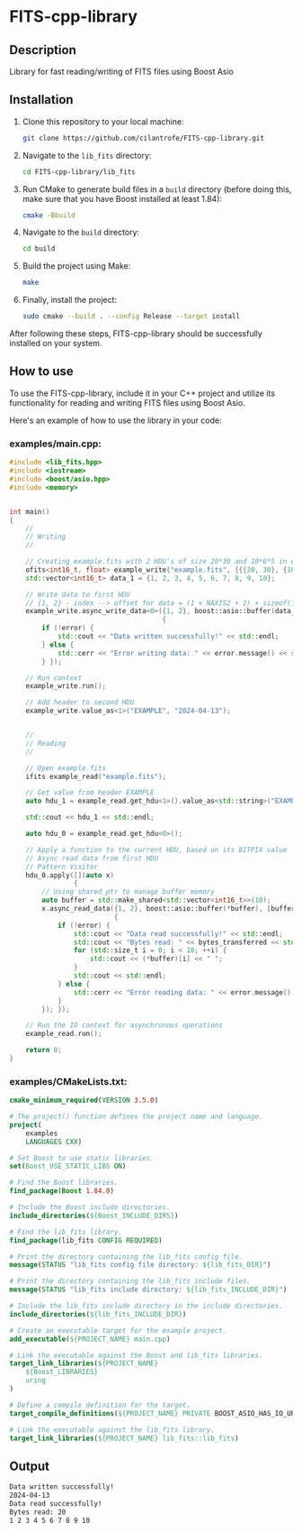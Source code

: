 # FITS-cpp-library

## Description

Library for fast reading/writing of FITS files using Boost Asio

## Installation

1. Clone this repository to your local machine:

    ```bash
    git clone https://github.com/cilantrofe/FITS-cpp-library.git
    ```

2. Navigate to the `lib_fits` directory:

    ```bash
    cd FITS-cpp-library/lib_fits
    ```

3. Run CMake to generate build files in a `build` directory (before doing this, make sure that you have Boost installed at least 1.84):

    ```bash
    cmake -Bbuild
    ```

4. Navigate to the `build` directory:

    ```bash
    cd build
    ```

5. Build the project using Make:

    ```bash
    make
    ```

6. Finally, install the project:

    ```bash
    sudo cmake --build . --config Release --target install
    ```

After following these steps, FITS-cpp-library should be successfully installed on your system.

## How to use

To use the FITS-cpp-library, include it in your C++ project and utilize its functionality for reading and writing FITS files using Boost Asio.

Here's an example of how to use the library in your code:

### examples/main.cpp:
```cpp
#include <lib_fits.hpp>
#include <iostream>
#include <boost/asio.hpp>
#include <memory>


int main()
{
    //
    // Writing
    //

    // Creating example.fits with 2 HDU's of size 20*30 and 10*6*5 in examples/build
    ofits<int16_t, float> example_write{"example.fits", {{{20, 30}, {10, 6, 5}}}};
    std::vector<int16_t> data_1 = {1, 2, 3, 4, 5, 6, 7, 8, 9, 10};

    // Write data to first HDU
    // {1, 2} - index --> offset for data = (1 × NAXIS2 + 2) × sizeof(int16_t) = 32 × 2 = 64 relative to current HDU in data block
    example_write.async_write_data<0>({1, 2}, boost::asio::buffer(data_1), [](const boost::system::error_code &error, std::size_t bytes_transferred)
                                      {
        if (!error) {
            std::cout << "Data written successfully!" << std::endl;
        } else {
            std::cerr << "Error writing data: " << error.message() << std::endl;
        } });

    // Run context
    example_write.run();

    // Add header to second HDU
    example_write.value_as<1>("EXAMPLE", "2024-04-13");


    //
    // Reading
    //

    // Open example.fits
    ifits example_read("example.fits");

    // Get value from header EXAMPLE
    auto hdu_1 = example_read.get_hdu<1>().value_as<std::string>("EXAMPLE");

    std::cout << hdu_1 << std::endl;

    auto hdu_0 = example_read.get_hdu<0>();

    // Apply a function to the current HDU, based on its BITPIX value
    // Async read data from first HDU
    // Pattern Visitor
    hdu_0.apply([](auto x)
                {
        // Using shared_ptr to manage buffer memory
        auto buffer = std::make_shared<std::vector<int16_t>>(10);
        x.async_read_data({1, 2}, boost::asio::buffer(*buffer), [buffer](const boost::system::error_code &error, std::size_t bytes_transferred)
                          {
            if (!error) {
                std::cout << "Data read successfully!" << std::endl;
                std::cout << "Bytes read: " << bytes_transferred << std::endl;
                for (std::size_t i = 0; i < 10; ++i) {
                    std::cout << (*buffer)[i] << " ";
                }
                std::cout << std::endl;
            } else {
                std::cerr << "Error reading data: " << error.message() << std::endl;
            }
        }); });

    // Run the IO context for asynchronous operations
    example_read.run();

    return 0;
}
```

### examples/CMakeLists.txt:
```cmake
cmake_minimum_required(VERSION 3.5.0)

# The project() function defines the project name and language.
project(
    examples 
    LANGUAGES CXX)

# Set Boost to use static libraries.
set(Boost_USE_STATIC_LIBS ON)

# Find the Boost libraries.
find_package(Boost 1.84.0)

# Include the Boost include directories.
include_directories(${Boost_INCLUDE_DIRS})

# Find the lib_fits library.
find_package(lib_fits CONFIG REQUIRED)

# Print the directory containing the lib_fits config file.
message(STATUS "lib_fits config file directory: ${lib_fits_DIR}")

# Print the directory containing the lib_fits include files.
message(STATUS "lib_fits include directory: ${lib_fits_INCLUDE_DIR}")

# Include the lib_fits include directory in the include directories.
include_directories(${lib_fits_INCLUDE_DIR})

# Create an executable target for the example project.
add_executable(${PROJECT_NAME} main.cpp)

# Link the executable against the Boost and lib_fits libraries.
target_link_libraries(${PROJECT_NAME}
    ${Boost_LIBRARIES}
    uring
)

# Define a compile definition for the target.
target_compile_definitions(${PROJECT_NAME} PRIVATE BOOST_ASIO_HAS_IO_URING)

# Link the executable against the lib_fits library.
target_link_libraries(${PROJECT_NAME} lib_fits::lib_fits)
```

## Output
```bash
Data written successfully!
2024-04-13
Data read successfully!
Bytes read: 20
1 2 3 4 5 6 7 8 9 10 
```
